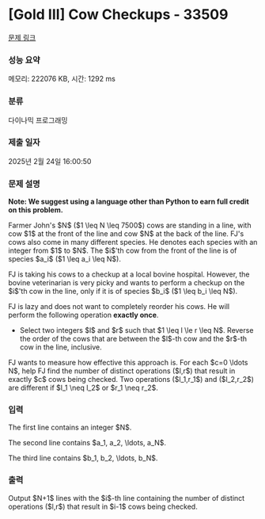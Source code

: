 # [Gold III] Cow Checkups - 33509 

[문제 링크](https://www.acmicpc.net/problem/33509) 

### 성능 요약

메모리: 222076 KB, 시간: 1292 ms

### 분류

다이나믹 프로그래밍

### 제출 일자

2025년 2월 24일 16:00:50

### 문제 설명

<p><strong>Note: We suggest using a language other than Python to earn full credit on this problem.</strong></p>

<p>Farmer John's $N$ ($1 \leq N \leq 7500$) cows are standing in a line, with cow $1$ at the front of the line and cow $N$ at the back of the line. FJ's cows also come in many different species. He denotes each species with an integer from $1$ to $N$. The $i$'th cow from the front of the line is of species $a_i$ ($1 \leq a_i \leq N$).</p>

<p>FJ is taking his cows to a checkup at a local bovine hospital. However, the bovine veterinarian is very picky and wants to perform a checkup on the $i$'th cow in the line, only if it is of species $b_i$ ($1 \leq b_i \leq N$).</p>

<p>FJ is lazy and does not want to completely reorder his cows. He will perform the following operation <strong>exactly once</strong>.</p>

<ul>
	<li>Select two integers $l$ and $r$ such that $1 \leq l \le r \leq N$. Reverse the order of the cows that are between the $l$-th cow and the $r$-th cow in the line, inclusive.</li>
</ul>

<p>FJ wants to measure how effective this approach is. For each $c=0 \ldots N$, help FJ find the number of distinct operations ($l,r$) that result in exactly $c$ cows being checked. Two operations ($l_1,r_1$) and ($l_2,r_2$) are different if $l_1 \neq l_2$ or $r_1 \neq r_2$.</p>

### 입력 

 <p>The first line contains an integer $N$.</p>

<p>The second line contains $a_1, a_2, \ldots, a_N$.</p>

<p>The third line contains $b_1, b_2, \ldots, b_N$.</p>

### 출력 

 <p>Output $N+1$ lines with the $i$-th line containing the number of distinct operations ($l,r$) that result in $i-1$ cows being checked.</p>

